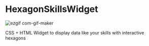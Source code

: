 # HexagonSkillsWidget
![ezgif com-gif-maker](https://user-images.githubusercontent.com/83293336/132777907-edbb10f3-cbf3-403a-ba74-979dc13c98c2.gif)


CSS + HTML Widget to display data like your skills with interactive hexagons
